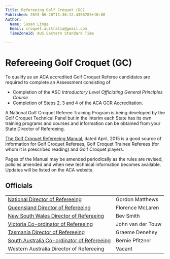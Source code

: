 ```yaml
---
Title: Refereeing Golf Croquet (GC)
Published: 2015-06-20T11:36:12.4356783+10:00
Author:
  Name: Susan Linge
  Email: croquet.australia@gmail.com
  TimeZoneId: AUS Eastern Standard Time

---
```

# Refereeing Golf Croquet (GC)

To qualify as an ACA accredited Golf Croquet Referee candidates are required to complete an Assessment consisting of

- Completion of the ASC *Introductory Level Officiating General Principles Course* 
- Completion of Steps 2, 3 and 4 of the ACA GCR Accreditation.

A National Golf Croquet Referee Training Program is being developed by the Golf Croquet Technical Panel but in the interim each State has its own training programs and courses and information can be obtained from your State Director of Refereeing. 

[The Golf Croquet Refereeing Manual](/disciplines/golf-croquet/refereeing/gc-refereeing-manual.pdf), dated April, 2015 is a good source of information for Golf Croquet Referees, Golf Croquet Trainee Referees (for whom it is prescribed reading) and Golf Croquet players. 

Pages of the Manual may be amended periodically as the rules are revised, policies amended and when new technical information becomes available. Updates will be listed on the ACA website. 

## Officials

| | |
|-|-|
| [National Director of Refereeing](mailto:ndrgc@croquet-australia.com.au) | Gordon Matthews  | 07.5443.3094 |
| [Queensland Director of Refereeing](mailto:florence.mclaren@bigpond.com) | Florence McLaren | 07.3408 9698 |
| [New South Wales Director of Refereeing](mailto:smith.bevj@gmail.com) | Bev Smith  | 02.4933 6164 |
| [Victoria Co-ordinator of Refereeing](mailto:john.vandertouw@gmail.com) | John van der Touw| 03.9803 3433|
| [Tasmania Director of Refereeing](mailto:gdenehey@bigpond.net.au) | Graeme Denehey | 03.6229 6318 |
| [South Australia Co-ordinator of Refereeing](berniepfitzner@adam.com.au) | Bernie Pfitzner | 08.8554 3356 0412 236 673 |
| Western Australia Director of Refereeing | Vacant | - |
